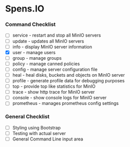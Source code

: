 # Spens.IO

### Command Checklist
- [ ] service - restart and stop all MinIO servers
- [ ] update - updates all MinIO servers
- [ ] info - display MinIO server information
- [x] user - manage users
- [ ] group - manage groups
- [ ] policy - manage canned policies
- [ ] config - manage server configuration file
- [ ] heal - heal disks, buckets and objects on MinIO server
- [ ] profile - generate profile data for debugging purposes
- [ ] top - provide top like statistics for MinIO
- [ ] trace - show http trace for MinIO server
- [ ] console - show console logs for MinIO server
- [ ] prometheus - manages prometheus config settings

### General Checklist
- [ ] Styling using Bootstrap
- [ ] Testing with actual server
- [ ] General Command Line input area